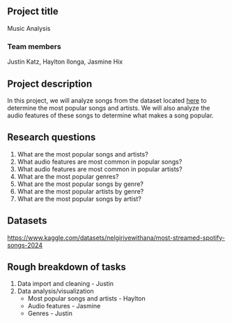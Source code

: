 ## Project title

Music Analysis

### Team members

Justin Katz, Haylton Ilonga, Jasmine Hix

## Project description

In this project, we will analyze songs from the dataset located [here](https://www.kaggle.com/datasets/nelgiriyewithana/most-streamed-spotify-songs-2024) to determine the most popular songs and artists. We will also analyze the audio features of these songs to determine what makes a song popular.

## Research questions

1. What are the most popular songs and artists?
2. What audio features are most common in popular songs?
3. What audio features are most common in popular artists?
4. What are the most popular genres?
5. What are the most popular songs by genre?
6. What are the most popular artists by genre?
7. What are the most popular songs by artist?

## Datasets

https://www.kaggle.com/datasets/nelgiriyewithana/most-streamed-spotify-songs-2024

## Rough breakdown of tasks

1. Data import and cleaning - Justin
2. Data analysis/visualization
   - Most popular songs and artists - Haylton
   - Audio features - Jasmine
   - Genres - Justin
